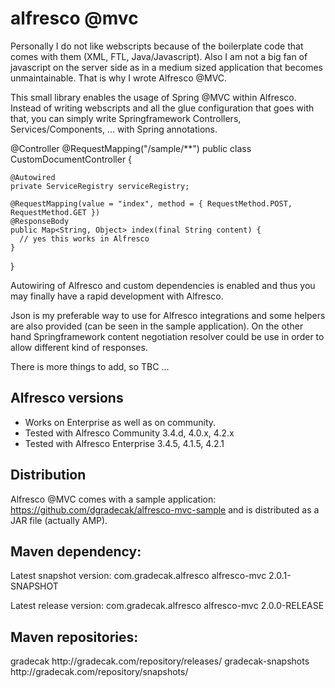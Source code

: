 alfresco @mvc
============
Personally I do not like webscripts because of the boilerplate code that comes with them (XML, FTL, Java/Javascript). Also I am not a big fan of javascript on the server side 
as in a medium sized application that becomes unmaintainable. That is why I wrote Alfresco @MVC.

This small library enables the usage of Spring @MVC within Alfresco. Instead of writing webscripts and all the glue configuration that goes with that, you can simply write Springframework 
Controllers, Services/Components, ... with Spring annotations.

@Controller
@RequestMapping("/sample/**")
public class CustomDocumentController {

	@Autowired
	private ServiceRegistry serviceRegistry;

	@RequestMapping(value = "index", method = { RequestMethod.POST, RequestMethod.GET })
	@ResponseBody
	public Map<String, Object> index(final String content) {
	  // yes this works in Alfresco
	}
}

Autowiring of Alfresco and custom dependencies is enabled and thus you may finally have a rapid development with Alfresco.

Json is my preferable way to use for Alfresco integrations and some helpers are also provided (can be seen in the sample application). On the other hand Springframework content negotiation resolver could be use in order to allow different kind of responses.  

There is more things to add, so TBC ...

Alfresco versions
----
- Works on Enterprise as well as on community.
- Tested with Alfresco Community 3.4.d, 4.0.x, 4.2.x
- Tested with Alfresco Enterprise 3.4.5, 4.1.5, 4.2.1

Distribution
----
Alfresco @MVC comes with a sample application: https://github.com/dgradecak/alfresco-mvc-sample
and is distributed as a JAR file (actually AMP).

Maven dependency:
----
Latest snapshot version:
<dependency>
  <groupId>com.gradecak.alfresco</groupId>
  <artifactId>alfresco-mvc</artifactId>
  <version>2.0.1-SNAPSHOT</version>
</dependency>

Latest release version:
<dependency>
  <groupId>com.gradecak.alfresco</groupId>
  <artifactId>alfresco-mvc</artifactId>
  <version>2.0.0-RELEASE</version>
</dependency>

Maven repositories:
----
<repositories>
  <repository>
    <id>gradecak</id>
    <url>http://gradecak.com/repository/releases/</url>
  </repository>
  <repository>
    <id>gradecak-snapshots</id>
    <url>http://gradecak.com/repository/snapshots/</url>
  </repository>
</repositories>

